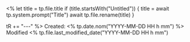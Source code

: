 <% 
let title = tp.file.title
if (title.startsWith("Untitled")) {
	title = await tp.system.prompt("Title")
	await tp.file.rename(title)
}

tR += "---"
%>
Created: <% tp.date.nom("YYYY-MM-DD HH h mm") %>
Modified <% tp.file.last_modified_date("YYYY-MM-DD HH h mm")